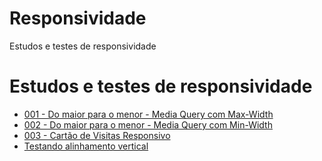 # Responsividade
 Estudos e testes de responsividade
<!DOCTYPE html>
<html lang="pt-br">
<head>

</head>
<body>
    <main>
        <h1>Estudos e testes de responsividade</h1>
        <ul>
            <li>
                <a href="https://i-otsuka.github.io/Responsividade/media-query-css/001-media-query-max-width/index.html" target="_blank"> 001 - Do maior para o menor - Media Query com Max-Width</a></li>
            <li>                
                <a href="https://i-otsuka.github.io/Responsividade/media-query-css/002-media-query-min-width/index.html" target="_blank"> 002 - Do maior para o menor - Media Query com Min-Width</a></li>
            <li>                
                <a href="https://i-otsuka.github.io/Responsividade/media-query-css/003-mobile-first/index.html" target="_blank"> 003 - Cartão de Visitas Responsivo</a>
                <li>                   
                    <a class="secundario" href="https://i-otsuka.github.io/Responsividade/media-query-css/003-mobile-first/teste001.html" target="_blank">Testando alinhamento vertical</a>
                </li>
            </li>
        </ul>
    </main>
        


</body>
</html>